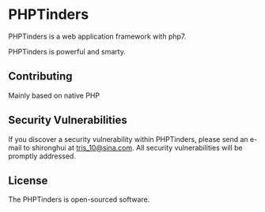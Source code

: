 # PHPTinders

PHPTinders is a web application framework with php7.

PHPTinders is powerful and smarty.

## Contributing

Mainly based on native PHP

## Security Vulnerabilities

If you discover a security vulnerability within PHPTinders, please send an e-mail to shironghui at tris_10@sina.com. All security vulnerabilities will be promptly addressed.

## License

The PHPTinders is open-sourced software.
